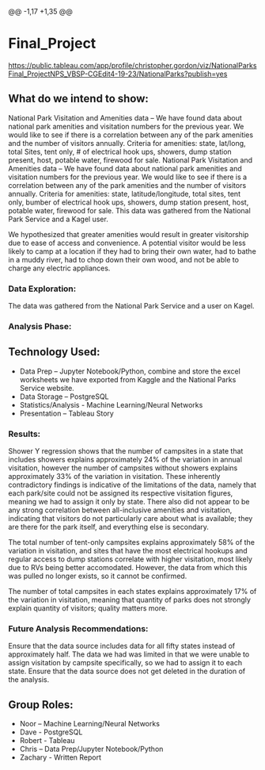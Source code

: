 @@ -1,17 +1,35 @@
# Final_Project
https://public.tableau.com/app/profile/christopher.gordon/viz/NationalParksFinal_ProjectNPS_VBSP-CGEdit4-19-23/NationalParks?publish=yes

## What do we intend to show:
National Park Visitation and Amenities data – We have found data about national park amenities and visitation numbers for the previous year. We would like to see if there is a correlation between any of the park amenities and the number of visitors annually. Criteria for amenities: state, lat/long, total Sites, tent only, # of electrical hook ups, showers, dump station present, host, potable water, firewood for sale.
National Park Visitation and Amenities data – We have found data about national park amenities and visitation numbers for the previous year. We would like to see if there is a correlation between any of the park amenities and the number of visitors annually. Criteria for amenities: state, latitude/longitude, total sites, tent only, bumber of electrical hook ups, showers, dump station present, host, potable water, firewood for sale. This data was gathered from the National Park Service and a Kagel user.

We hypothesized that greater amenities would result in greater visitorship due to ease of access and convenience. A potential visitor would be less likely to camp at a location if they had to bring their own water, had to bathe in a muddy river, had to chop down their own wood, and not be able to charge any electric appliances.

### Data Exploration:
The data was gathered from the National Park Service and a user on Kagel.

### Analysis Phase:


## Technology Used:
- Data Prep – Jupyter Notebook/Python, combine and store the excel worksheets we have exported from Kaggle and the National Parks Service website. 
- Data Storage – PostgreSQL
- Statistics/Analysis - Machine Learning/Neural Networks
- Presentation – Tableau Story

### Results:
Shower Y regression shows that the number of campsites in a state that includes showers explains approximately 24% of the variation in annual visitation, however the number of campsites without showers explains approximately 33% of the variation in visitation. These inherently contradictory findings is indicative of the limitations of the data, namely that each park/site could not be assigned its respective visitation figures, meaning we had to assign it only by state. There also did not appear to be any strong correlation between all-inclusive amenities and visitation, indicating that visitors do not particularly care about what is available; they are there for the park itself, and everything else is secondary.

The total number of tent-only campsites explains approximately 58% of the variation in visitation, and sites that have the most electrical hookups and regular access to dump stations correlate with higher visitation, most likely due to RVs being better accomodated. However, the data from which this was pulled no longer exists, so it cannot be confirmed.

The number of total campsites in each states explains approximately 17% of the variation in visitation, meaning that quantity of parks does not strongly explain quantity of visitors; quality matters more.

### Future Analysis Recommendations:
Ensure that the data source includes data for all fifty states instead of approximately half.
The data we had was limited in that we were unable to assign visitation by campsite specifically, so we had to assign it to each state.
Ensure that the data source does not get deleted in the duration of the analysis.

## Group Roles: 
- Noor – Machine Learning/Neural Networks
- Dave - PostgreSQL
- Robert - Tableau 
- Chris – Data Prep/Jupyter Notebook/Python
- Zachary - Written Report
